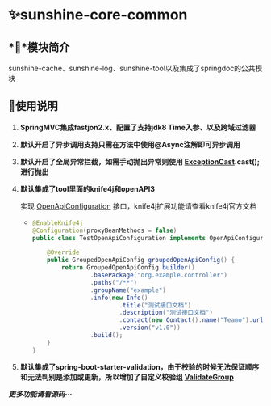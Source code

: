 # ✨sunshine-core-common

## *💎*模块简介

sunshine-cache、sunshine-log、sunshine-tool以及集成了springdoc的公共模块

## 💫使用说明

1. **SpringMVC集成fastjon2.x、配置了支持jdk8 Time入参、以及跨域过滤器**

2. **默认开启了异步调用支持只需在方法中使用@Async注解即可异步调用**

3. **默认开启了全局异常拦截，如需手动抛出异常则使用 [ExceptionCast](src%2Fmain%2Fjava%2Forg%2Fsunshine%2Fcore%2Fcommon%2Fexception%2FExceptionCast.java).cast();进行抛出**

4. **默认集成了tool里面的knife4j和openAPI3**

   实现 [OpenApiConfiguration](src%2Fmain%2Fjava%2Forg%2Fsunshine%2Fcore%2Fcommon%2Fopenapi%2FOpenApiConfiguration.java) 接口，knife4j扩展功能请查看knife4j官方文档

   - ```java
     @EnableKnife4j
     @Configuration(proxyBeanMethods = false)
     public class TestOpenApiConfiguration implements OpenApiConfiguration {
     
         @Override
         public GroupedOpenApiConfig groupedOpenApiConfig() {
             return GroupedOpenApiConfig.builder()
                     .basePackage("org.example.controller")
                     .paths("/**")
                     .groupName("example")
                     .info(new Info()
                             .title("测试接口文档")
                             .description("测试接口文档")
                             .contact(new Contact().name("Teamo").url("https://gitee.com/TsukasaHwan").email("785415580@qq.com"))
                             .version("v1.0"))
                     .build();
         }
     }
     ```

5. **默认集成了spring-boot-starter-validation，由于校验的时候无法保证顺序和无法判别是添加或更新，所以增加了自定义校验组 [ValidateGroup](src%2Fmain%2Fjava%2Forg%2Fsunshine%2Fcore%2Fcommon%2Fgroup%2FValidateGroup.java)**

***更多功能请看源码···***